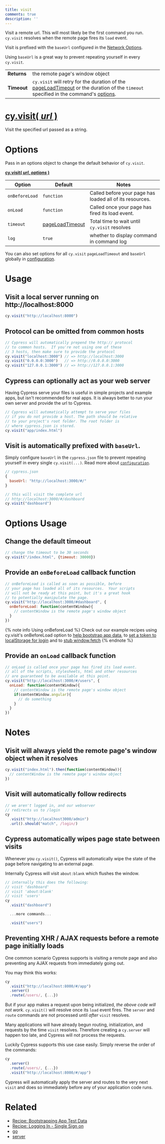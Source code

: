 ```yaml
---
title: visit
comments: true
description: ''
---
```


Visit a remote url. This will most likely be the first command you run. `cy.visit` resolves when the remote page fires its `load` event.

Visit is prefixed with the `baseUrl` configured in the [Network Options](https://on.cypress.io/guides/configuration#global).

Using `baseUrl` is a great way to prevent repeating yourself in every `cy.visit`.

| | |
|--- | --- |
| **Returns** | the remote page's window object |
| **Timeout** | `cy.visit` will retry for the duration of the [pageLoadTimeout](https://on.cypress.io/guides/configuration#timeouts) or the duration of the `timeout` specified in the command's [options](#options). |

# [cy.visit( *url* )](#usage)

Visit the specified url passed as a string.

# Options

Pass in an options object to change the default behavior of `cy.visit`.

**[cy.visit( *url*, *options* )](#options-usage)**

Option | Default | Notes
--- | --- | ---
`onBeforeLoad` | `function` | Called before your page has loaded all of its resources.
`onLoad`       | `function` | Called once your page has fired its load event.
`timeout`      | [pageLoadTimeout](https://on.cypress.io/guides/configuration#timeouts) | Total time to wait until `cy.visit` resolves
`log` | `true` | whether to display command in command log

You can also set options for all `cy.visit` `pageLoadTimeout` and `baseUrl` globally in [configuration](https://on.cypress.io/guides/configuration).

# Usage

## Visit a local server running on http://localhost:8000

```javascript
cy.visit("http://localhost:8000")
```

## Protocol can be omitted from common hosts

```javascript
// Cypress will automatically prepend the http:// protocol
// to common hosts.  If you're not using one of these
// 3 hosts, then make sure to provide the protocol
cy.visit("localhost:3000") // => http://localhost:3000
cy.visit("0.0.0.0:3000")   // => http://0.0.0.0:3000
cy.visit("127.0.0.1:3000") // => http://127.0.0.1:3000
```

## Cypress can optionally act as your web server

Having Cypress serve your files is useful in simple projects and example apps, but isn't recommended for real apps.  It is always better to run your own server and provide the url to Cypress.

```javascript
// Cypress will automatically attempt to serve your files
// if you do not provide a host. The path should be relative
// to your project's root folder. The root folder is
// where cypress.json is stored.
cy.visit("app/index.html")
```

## Visit is automatically prefixed with `baseUrl`.

Simply configure `baseUrl` in the `cypress.json` file to prevent repeating yourself in every single `cy.visit(...)`. Read more about [`configuration`](https://on.cypress.io/guides/configuration).

```javascript
// cypress.json
{
  baseUrl: "http://localhost:3000/#/"
}
```

```javascript
// this will visit the complete url
// http://localhost:3000/#/dashboard
cy.visit("dashboard")
```

# Options Usage

## Change the default timeout

```javascript
// change the timeout to be 30 seconds
cy.visit("/index.html", {timeout: 30000})
```

## Provide an `onBeforeLoad` callback function

```javascript
// onBeforeLoad is called as soon as possible, before
// your page has loaded all of its resources.  Your scripts
// will not be ready at this point, but it's a great hook
// to potentially manipulate the page.
cy.visit("http://localhost:3000/#dashboard", {
  onBeforeLoad: function(contentWindow){
    // contentWindow is the remote page's window object
  }
})
```

{% note info Using onBeforeLoad %}
Check out our example recipes using cy.visit's onBeforeLoad option to [help bootstrap app data](https://github.com/cypress-io/cypress-example-recipes/blob/master/cypress/integration/bootstrapping_app_test_data_spec.js), to [set a token to localStorage for login](https://github.com/cypress-io/cypress-example-recipes/blob/master/cypress/integration/logging_in_single_sign_on_spec.js) and to [stub window.fetch](https://github.com/cypress-io/cypress-example-recipes/blob/master/cypress/integration/spy_stub_clock_spec.js)
{% endnote %}

## Provide an `onLoad` callback function

```javascript
// onLoad is called once your page has fired its load event.
// all of the scripts, stylesheets, html and other resources
// are guaranteed to be available at this point.
cy.visit("http://localhost:3000/#/users", {
  onLoad: function(contentWindow){
    // contentWindow is the remote page's window object
    if(contentWindow.angular){
      // do something
    }
  }
})
```

# Notes

## Visit will always yield the remote page's window object when it resolves

```javascript
cy.visit("index.html").then(function(contentWindow)){
  // contentWindow is the remote page's window object
})
```

## Visit will automatically follow redirects

```javascript
// we aren't logged in, and our webserver
// redirects us to /login
cy
  .visit("http://localhost3000/admin")
  .url().should("match", /login/)
```

## Cypress automatically wipes page state between visits

Whenever you `cy.visit()`, Cypress will automatically wipe the state of the page before navigating to an external page.

Internally Cypress will visit `about:blank` which flushes the window.

```javascript
// internally this does the following:
// visit 'dashboard'
// visit 'about:blank'
// visit 'users'
cy
  .visit("dashboard")

  ...more commands...

  .visit("users")

```

## Preventing XHR / AJAX requests before a remote page initially loads

One common scenario Cypress supports is visiting a remote page and also preventing any AJAX requests from immediately going out.

You may think this works:

```javascript
cy
  .visit("http://localhost:8000/#/app")
  .server()
  .route(/users/, {...})
```

But if your app makes a request upon being initialized, *the above code will not work*.  `cy.visit()` will resolve once its `load` event fires.  The `server` and `route` commands are not processed until *after* `visit` resolves.

Many applications will have already begun routing, initialization, and requests by the time `visit` resolves. Therefore creating a `cy.server` will happen too late, and Cypress will not process the requests.

Luckily Cypress supports this use case easily. Simply reverse the order of the commands:

```javascript
cy
  .server()
  .route(/users/, {...})
  .visit("http://localhost:8000/#/app")
```

Cypress will automatically apply the server and routes to the very next `visit` and does so immediately before any of your application code runs.

# Related

- [Recipe: Bootstrapping App Test Data](https://github.com/cypress-io/cypress-example-recipes/blob/master/cypress/integration/bootstrapping_app_test_data_spec.js)
- [Recipe: Logging In - Single Sign on](https://github.com/cypress-io/cypress-example-recipes/blob/master/cypress/integration/logging_in_single_sign_on_spec.js)
- [go](https://on.cypress.io/api/go)
- [server](https://on.cypress.io/api/server)
